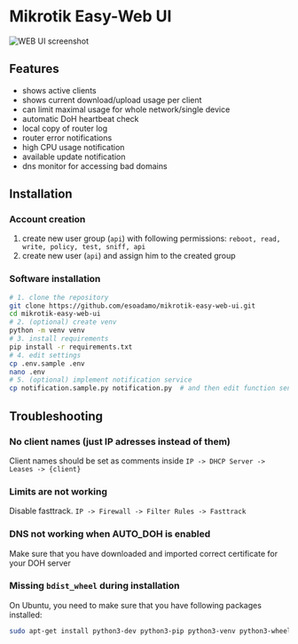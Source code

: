 # Mikrotik Easy-Web UI

![WEB UI screenshot](https://user-images.githubusercontent.com/15877754/119484457-55d82d80-bd56-11eb-9a3e-692a0c95e7ce.png)

## Features

- shows active clients
- shows current download/upload usage per client
- can limit maximal usage for whole network/single device
- automatic DoH heartbeat check
- local copy of router log
- router error notifications
- high CPU usage notification
- available update notification
- dns monitor for accessing bad domains

## Installation

### Account creation

1. create new user group (`api`) with following permissions: `reboot, read, write, policy, test, sniff, api`
2. create new user (`api`) and assign him to the created group

### Software installation

```bash
# 1. clone the repository
git clone https://github.com/esoadamo/mikrotik-easy-web-ui.git
cd mikrotik-easy-web-ui
# 2. (optional) create venv
python -m venv venv
# 3. install requirements
pip install -r requirements.txt
# 4. edit settings
cp .env.sample .env
nano .env
# 5. (optional) implement notification service
cp notification.sample.py notification.py  # and then edit function send_notification 
```

## Troubleshooting

### No client names (just IP adresses instead of them)

Client names should be set as comments inside `IP -> DHCP Server -> Leases -> {client}`

### Limits are not working

Disable fasttrack. `IP -> Firewall -> Filter Rules -> Fasttrack`

### DNS not working when AUTO_DOH is enabled

Make sure that you have downloaded and imported correct certificate for your DOH server

### Missing `bdist_wheel` during installation

On Ubuntu, you need to make sure that you have following packages installed:

```bash
sudo apt-get install python3-dev python3-pip python3-venv python3-wheel -y
```